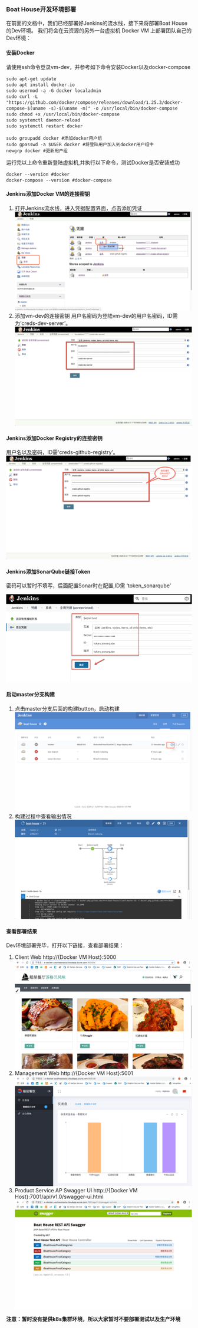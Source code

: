 ### Boat House开发环境部署


在前面的文档中，我们已经部署好Jenkins的流水线，接下来将部署Boat House的Dev环境。
我们将会在云资源的另外一台虚拟机 Docker VM 上部署团队自己的Dev环境：


#### 安装Docker

请使用ssh命令登录vm-dev，并参考如下命令安装Docker以及docker-compose

```
sudo apt-get update
sudo apt install docker.io
sudo usermod -a -G docker localadmin
sudo curl -L "https://github.com/docker/compose/releases/download/1.25.3/docker-compose-$(uname -s)-$(uname -m)" -o /usr/local/bin/docker-compose
sudo chmod +x /usr/local/bin/docker-compose
sudo systemctl daemon-reload
sudo systemctl restart docker 

sudo groupadd docker #添加docker用户组
sudo gpasswd -a $USER docker #将登陆用户加入到docker用户组中
newgrp docker #更新用户组
```

运行完以上命令重新登陆虚拟机,并执行以下命令，测试Docker是否安装成功
```
docker --version #docker
docker-compose --version #docker-compose
```



#### Jenkins添加Docker VM的连接密钥
1. 打开Jenkins流水线，进入凭据配置界面，点击添加凭证
![image.png](images/teamguide-cd-01.png)
1. 添加vm-dev的连接密钥
用户名密码为登陆vm-dev的用户名密码，ID需为‘creds-dev-server’。
![image.png](images/teamguide-cd-02.png)

#### Jenkins添加Docker Registry的连接密钥


用户名以及密码，ID需'creds-github-registry’。
![image.png](images/teamguide-cd-06.png)

#### Jenkins添加SonarQube链接Token

密码可以暂时不填写，后面配置Sonar时在配置,ID需 ‘token_sonarqube’

![image.png](images/sonar01.png)


#### 启动master分支构建
1. 点击master分支后面的构建button，启动构建
![image.png](images/teamguide-cd-10.png)
1. 构建过程中查看输出情况
![image.png](images/teamguide-cd-11.png)

#### 查看部署结果
Dev环境部署完毕，打开以下链接，查看部署结果：
1. Client Web 
http://{Docker VM Host}:5000
![image.png](images/teamguide-cd-12.png)
1. Management Web
http://{Docker VM Host}:5001
![image.png](images/teamguide-cd-13.png)
1. Product Service AP Swagger UI
http://{Docker VM Host}:7001/api/v1.0/swagger-ui.html
![image.png](images/teamguide-cd-14.png)

**注意：暂时没有提供k8s集群环境，所以大家暂时不要部署测试以及生产环境**
